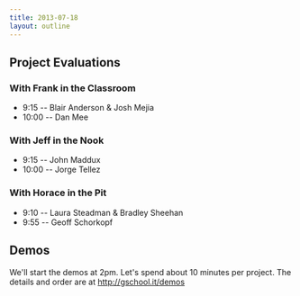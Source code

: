 ```yaml
---
title: 2013-07-18
layout: outline
---
```


## Project Evaluations

### With Frank in the Classroom

* 9:15 -- Blair Anderson & Josh Mejia
* 10:00 -- Dan Mee

### With Jeff in the Nook

* 9:15 -- John Maddux
* 10:00 -- Jorge Tellez

### With Horace in the Pit

* 9:10 -- Laura Steadman & Bradley Sheehan
* 9:55 -- Geoff Schorkopf

## Demos

We'll start the demos at 2pm. Let's spend about 10 minutes per project. The details and order are at http://gschool.it/demos
